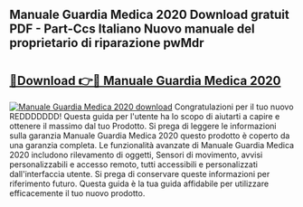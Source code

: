 ## Manuale Guardia Medica 2020 Download gratuit PDF - Part-Ccs Italiano Nuovo manuale del proprietario di riparazione pwMdr

# <h2><a href="http://dfa5twr.blite.top/?on=Manuale+Guardia+Medica+2020">🔗Download 👉🔴 Manuale Guardia Medica 2020</a></h2>

[![Manuale Guardia Medica 2020 download](https://i.imgur.com/lujVjoI.png)](http://dfa5twr.blite.top/?on=Manuale+Guardia+Medica+2020)
Congratulazioni per il tuo nuovo REDDDDDDD! Questa guida per l'utente ha lo scopo di aiutarti a capire e ottenere il massimo dal tuo Prodotto. Si prega di leggere le informazioni sulla garanzia Manuale Guardia Medica 2020 questo prodotto è coperto da una garanzia completa. Le funzionalità avanzate di Manuale Guardia Medica 2020 includono rilevamento di oggetti, Sensori di movimento, avvisi personalizzabili e accesso remoto, tutti accessibili e personalizzati dall'interfaccia utente. Si prega di conservare queste informazioni per riferimento futuro. Questa guida è la tua guida affidabile per utilizzare efficacemente il tuo nuovo prodotto.
